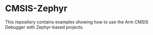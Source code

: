 # CMSIS-Zephyr
This repository contains examples showing how to use the Arm CMSIS Debugger with Zephyr-based projects.
